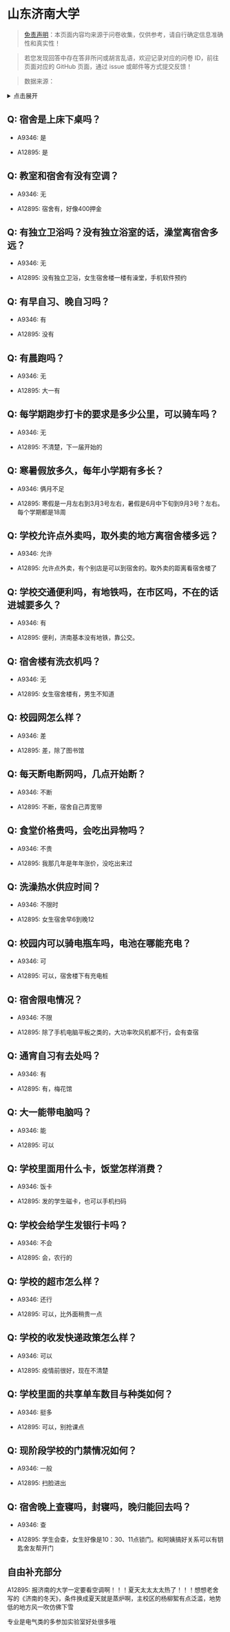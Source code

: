# 山东济南大学

> [免责声明](https://colleges.chat/#_3)：本页面内容均来源于问卷收集，仅供参考，请自行确定信息准确性和真实性！

> 若您发现回答中存在答非所问或胡言乱语，欢迎记录对应的问卷 ID，前往页面对应的 GitHub 页面，通过 issue 或邮件等方式提交反馈！

> 数据来源：

<details><summary>点击展开</summary>
<ul>
<li>A9346: 匿名 (2022 年 06 月)</li>
<li>A12895: 匿名 (2022 年 06 月)</li>
</ul>
</details>

## Q: 宿舍是上床下桌吗？

- A9346: 是

- A12895: 是

## Q: 教室和宿舍有没有空调？

- A9346: 无

- A12895: 宿舍有，好像400押金

## Q: 有独立卫浴吗？没有独立浴室的话，澡堂离宿舍多远？

- A9346: 无

- A12895: 没有独立卫浴，女生宿舍楼一楼有澡堂，手机软件预约

## Q: 有早自习、晚自习吗？

- A9346: 有

- A12895: 没有

## Q: 有晨跑吗？

- A9346: 无

- A12895: 大一有

## Q: 每学期跑步打卡的要求是多少公里，可以骑车吗？

- A9346: 无

- A12895: 不清楚，下一届开始的

## Q: 寒暑假放多久，每年小学期有多长？

- A9346: 俩月不足

- A12895: 寒假是一月左右到3月3号左右，暑假是6月中下旬到9月3号？左右。每个学期都是18周

## Q: 学校允许点外卖吗，取外卖的地方离宿舍楼多远？

- A9346: 允许

- A12895: 允许点外卖，有个别店是可以到宿舍的。取外卖的距离看宿舍楼了

## Q: 学校交通便利吗，有地铁吗，在市区吗，不在的话进城要多久？

- A9346: 有

- A12895: 便利，济南基本没有地铁，靠公交。

## Q: 宿舍楼有洗衣机吗？

- A9346: 无

- A12895: 女生宿舍楼有，男生不知道

## Q: 校园网怎么样？

- A9346: 差

- A12895: 差，除了图书馆

## Q: 每天断电断网吗，几点开始断？

- A9346: 不断

- A12895: 不断，宿舍自己弄宽带

## Q: 食堂价格贵吗，会吃出异物吗？

- A9346: 不贵

- A12895: 我那几年是年年涨价，没吃出来过

## Q: 洗澡热水供应时间？

- A9346: 不限时

- A12895: 女生宿舍早6到晚12

## Q: 校园内可以骑电瓶车吗，电池在哪能充电？

- A9346: 可

- A12895: 可以，宿舍楼下有充电桩

## Q: 宿舍限电情况？

- A9346: 不限

- A12895: 除了手机电脑平板之类的，大功率吹风机都不行，会有查宿

## Q: 通宵自习有去处吗？

- A9346: 有

- A12895: 有，梅花馆

## Q: 大一能带电脑吗？

- A9346: 能

- A12895: 可以

## Q: 学校里面用什么卡，饭堂怎样消费？

- A9346: 饭卡

- A12895: 发的学生磁卡，也可以手机扫码

## Q: 学校会给学生发银行卡吗？

- A9346: 不会

- A12895: 会，农行的

## Q: 学校的超市怎么样？

- A9346: 还行

- A12895: 可以，比外面稍贵一点

## Q: 学校的收发快递政策怎么样？

- A9346: 可以

- A12895: 疫情前很好，现在不清楚

## Q: 学校里面的共享单车数目与种类如何？

- A9346: 挺多

- A12895: 可以，别抢课点

## Q: 现阶段学校的门禁情况如何？

- A9346: 一般

- A12895: 扫脸进出

## Q: 宿舍晚上查寝吗，封寝吗，晚归能回去吗？

- A9346: 查

- A12895: 学生会查，女生好像是10：30、11点锁门。和阿姨搞好关系可以有钥匙舍友帮开门

## 自由补充部分

A12895: 报济南的大学一定要看空调啊！！！夏天太太太太热了！！！想想老舍写的《济南的冬天》，条件换成夏天就是蒸炉啊，主校区的杨柳絮有点泛滥，地势低的地方风一吹仿佛下雪

专业是电气类的多参加实验室好处很多哦